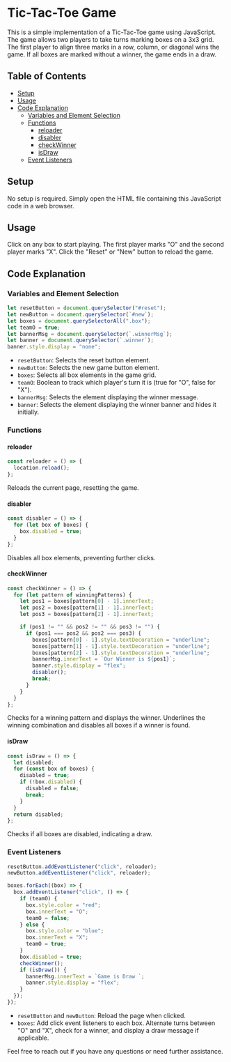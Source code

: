 
# Tic-Tac-Toe Game

This is a simple implementation of a Tic-Tac-Toe game using JavaScript. The game allows two players to take turns marking boxes on a 3x3 grid. The first player to align three marks in a row, column, or diagonal wins the game. If all boxes are marked without a winner, the game ends in a draw.

## Table of Contents
- [Setup](#setup)
- [Usage](#usage)
- [Code Explanation](#code-explanation)
  - [Variables and Element Selection](#variables-and-element-selection)
  - [Functions](#functions)
    - [reloader](#reloader)
    - [disabler](#disabler)
    - [checkWinner](#checkwinner)
    - [isDraw](#isdraw)
  - [Event Listeners](#event-listeners)

## Setup
No setup is required. Simply open the HTML file containing this JavaScript code in a web browser.

## Usage
Click on any box to start playing. The first player marks "O" and the second player marks "X". Click the "Reset" or "New" button to reload the game.

## Code Explanation

### Variables and Element Selection
```javascript
let resetButton = document.querySelector("#reset");
let newButton = document.querySelector(`#new`);
let boxes = document.querySelectorAll(".box");
let teamO = true;
let bannerMsg = document.querySelector(`.winnerMsg`);
let banner = document.querySelector(`.winner`);
banner.style.display = "none";
```
- `resetButton`: Selects the reset button element.
- `newButton`: Selects the new game button element.
- `boxes`: Selects all box elements in the game grid.
- `teamO`: Boolean to track which player's turn it is (true for "O", false for "X").
- `bannerMsg`: Selects the element displaying the winner message.
- `banner`: Selects the element displaying the winner banner and hides it initially.

### Functions

#### reloader
```javascript
const reloader = () => {
  location.reload();
};
```
Reloads the current page, resetting the game.

#### disabler
```javascript
const disabler = () => {
  for (let box of boxes) {
    box.disabled = true;
  }
};
```
Disables all box elements, preventing further clicks.

#### checkWinner
```javascript
const checkWinner = () => {
  for (let pattern of winningPatterns) {
    let pos1 = boxes[pattern[0] - 1].innerText;
    let pos2 = boxes[pattern[1] - 1].innerText;
    let pos3 = boxes[pattern[2] - 1].innerText;

    if (pos1 != "" && pos2 != "" && pos3 != "") {
      if (pos1 === pos2 && pos2 === pos3) {
        boxes[pattern[0] - 1].style.textDecoration = "underline";
        boxes[pattern[1] - 1].style.textDecoration = "underline";
        boxes[pattern[2] - 1].style.textDecoration = "underline";
        bannerMsg.innerText = `Our Winner is ${pos1}`;
        banner.style.display = "flex";
        disabler();
        break;
      }
    }
  }
};
```
Checks for a winning pattern and displays the winner. Underlines the winning combination and disables all boxes if a winner is found.

#### isDraw
```javascript
const isDraw = () => {
  let disabled;
  for (const box of boxes) {
    disabled = true;
    if (!box.disabled) {
      disabled = false;
      break;
    }
  }
  return disabled;
};
```
Checks if all boxes are disabled, indicating a draw.

### Event Listeners
```javascript
resetButton.addEventListener("click", reloader);
newButton.addEventListener("click", reloader);

boxes.forEach((box) => {
  box.addEventListener("click", () => {
    if (teamO) {
      box.style.color = "red";
      box.innerText = "O";
      teamO = false;
    } else {
      box.style.color = "blue";
      box.innerText = "X";
      teamO = true;
    }
    box.disabled = true;
    checkWinner();
    if (isDraw()) {
      bannerMsg.innerText = `Game is Draw `;
      banner.style.display = "flex";
    }
  });
});
```
- `resetButton` and `newButton`: Reload the page when clicked.
- `boxes`: Add click event listeners to each box. Alternate turns between "O" and "X", check for a winner, and display a draw message if applicable.

Feel free to reach out if you have any questions or need further assistance.
